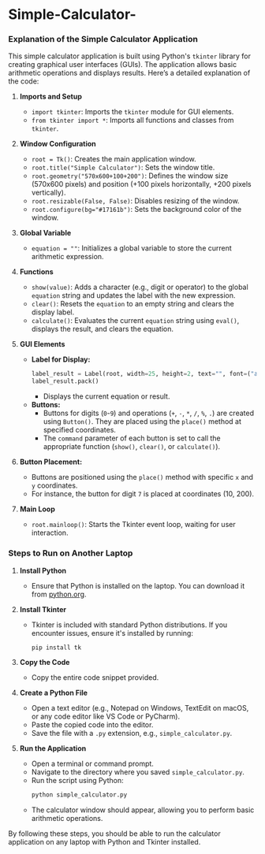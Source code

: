 # Simple-Calculator-
### Explanation of the Simple Calculator Application

This simple calculator application is built using Python's `tkinter` library for creating graphical user interfaces (GUIs). The application allows basic arithmetic operations and displays results. Here’s a detailed explanation of the code:

1. **Imports and Setup**
   - `import tkinter`: Imports the `tkinter` module for GUI elements.
   - `from tkinter import *`: Imports all functions and classes from `tkinter`.

2. **Window Configuration**
   - `root = Tk()`: Creates the main application window.
   - `root.title("Simple Calculator")`: Sets the window title.
   - `root.geometry("570x600+100+200")`: Defines the window size (570x600 pixels) and position (+100 pixels horizontally, +200 pixels vertically).
   - `root.resizable(False, False)`: Disables resizing of the window.
   - `root.configure(bg="#17161b")`: Sets the background color of the window.

3. **Global Variable**
   - `equation = ""`: Initializes a global variable to store the current arithmetic expression.

4. **Functions**
   - `show(value)`: Adds a character (e.g., digit or operator) to the global `equation` string and updates the label with the new expression.
   - `clear()`: Resets the `equation` to an empty string and clears the display label.
   - `calculate()`: Evaluates the current `equation` string using `eval()`, displays the result, and clears the equation.

5. **GUI Elements**
   - **Label for Display:**
     ```python
     label_result = Label(root, width=25, height=2, text="", font=("arial", 30))
     label_result.pack()
     ```
     - Displays the current equation or result.
   - **Buttons:**
     - Buttons for digits (`0`-`9`) and operations (`+`, `-`, `*`, `/`, `%`, `.`) are created using `Button()`. They are placed using the `place()` method at specified coordinates.
     - The `command` parameter of each button is set to call the appropriate function (`show()`, `clear()`, or `calculate()`).

6. **Button Placement:**
   - Buttons are positioned using the `place()` method with specific `x` and `y` coordinates.
   - For instance, the button for digit `7` is placed at coordinates (10, 200).

7. **Main Loop**
   - `root.mainloop()`: Starts the Tkinter event loop, waiting for user interaction.

### Steps to Run on Another Laptop

1. **Install Python**
   - Ensure that Python is installed on the laptop. You can download it from [python.org](https://www.python.org/downloads/).

2. **Install Tkinter**
   - Tkinter is included with standard Python distributions. If you encounter issues, ensure it's installed by running:
     ```bash
     pip install tk
     ```

3. **Copy the Code**
   - Copy the entire code snippet provided.

4. **Create a Python File**
   - Open a text editor (e.g., Notepad on Windows, TextEdit on macOS, or any code editor like VS Code or PyCharm).
   - Paste the copied code into the editor.
   - Save the file with a `.py` extension, e.g., `simple_calculator.py`.

5. **Run the Application**
   - Open a terminal or command prompt.
   - Navigate to the directory where you saved `simple_calculator.py`.
   - Run the script using Python:
     ```bash
     python simple_calculator.py
     ```
   - The calculator window should appear, allowing you to perform basic arithmetic operations.

By following these steps, you should be able to run the calculator application on any laptop with Python and Tkinter installed.
